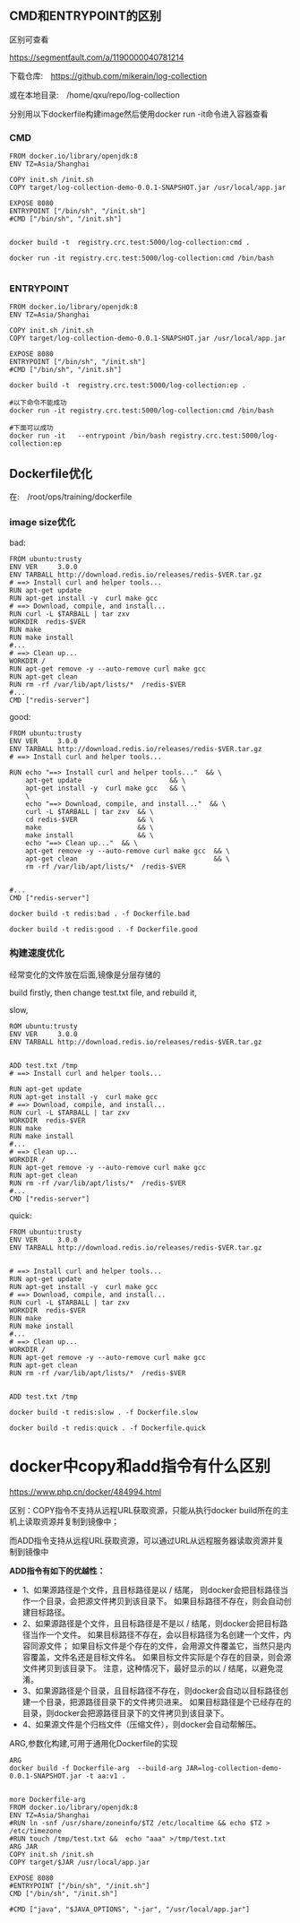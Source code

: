 ## CMD和ENTRYPOINT的区别

区别可查看

https://segmentfault.com/a/1190000040781214



下载仓库:　https://github.com/mikerain/log-collection

或在本地目录:　/home/qxu/repo/log-collection

分别用以下dockerfile构建image然后使用docker run -it命令进入容器查看



### CMD

```
FROM docker.io/library/openjdk:8
ENV TZ=Asia/Shanghai

COPY init.sh /init.sh 
COPY target/log-collection-demo-0.0.1-SNAPSHOT.jar /usr/local/app.jar

EXPOSE 8080
ENTRYPOINT ["/bin/sh", "/init.sh"]
#CMD ["/bin/sh", "/init.sh"]


```

```
docker build -t  registry.crc.test:5000/log-collection:cmd .

docker run -it registry.crc.test:5000/log-collection:cmd /bin/bash


```





### ENTRYPOINT

```
FROM docker.io/library/openjdk:8
ENV TZ=Asia/Shanghai

COPY init.sh /init.sh 
COPY target/log-collection-demo-0.0.1-SNAPSHOT.jar /usr/local/app.jar

EXPOSE 8080
ENTRYPOINT ["/bin/sh", "/init.sh"]
#CMD ["/bin/sh", "/init.sh"]
```



```
docker build -t  registry.crc.test:5000/log-collection:ep .

#以下命令不能成功
docker run -it registry.crc.test:5000/log-collection:cmd /bin/bash

#下面可以成功
docker run -it   --entrypoint /bin/bash registry.crc.test:5000/log-collection:ep 
```



## Dockerfile优化

在:　/root/ops/training/dockerfile

### image size优化



bad:

```
FROM ubuntu:trusty
ENV VER     3.0.0
ENV TARBALL http://download.redis.io/releases/redis-$VER.tar.gz
# ==> Install curl and helper tools...
RUN apt-get update
RUN apt-get install -y  curl make gcc
# ==> Download, compile, and install...
RUN curl -L $TARBALL | tar zxv
WORKDIR  redis-$VER
RUN make
RUN make install
#...
# ==> Clean up...
WORKDIR /
RUN apt-get remove -y --auto-remove curl make gcc
RUN apt-get clean
RUN rm -rf /var/lib/apt/lists/*  /redis-$VER
#...
CMD ["redis-server"]

```



good:

```
FROM ubuntu:trusty
ENV VER     3.0.0
ENV TARBALL http://download.redis.io/releases/redis-$VER.tar.gz
# ==> Install curl and helper tools...

RUN echo "==> Install curl and helper tools..."  && \
    apt-get update                      && \
    apt-get install -y  curl make gcc   && \
    \
    echo "==> Download, compile, and install..."  && \
    curl -L $TARBALL | tar zxv  && \
    cd redis-$VER               && \
    make                        && \
    make install                && \
    echo "==> Clean up..."  && \
    apt-get remove -y --auto-remove curl make gcc  && \
    apt-get clean                                  && \
    rm -rf /var/lib/apt/lists/*  /redis-$VER


#...
CMD ["redis-server"]

```



```
docker build -t redis:bad . -f Dockerfile.bad 

docker build -t redis:good . -f Dockerfile.good
```



### 构建速度优化

经常变化的文件放在后面,镜像是分层存储的

build firstly, then change test.txt file, and rebuild it, 

slow, 

```
ROM ubuntu:trusty
ENV VER     3.0.0
ENV TARBALL http://download.redis.io/releases/redis-$VER.tar.gz


ADD test.txt /tmp
# ==> Install curl and helper tools...

RUN apt-get update
RUN apt-get install -y  curl make gcc
# ==> Download, compile, and install...
RUN curl -L $TARBALL | tar zxv
WORKDIR  redis-$VER
RUN make
RUN make install
#...
# ==> Clean up...
WORKDIR /
RUN apt-get remove -y --auto-remove curl make gcc
RUN apt-get clean
RUN rm -rf /var/lib/apt/lists/*  /redis-$VER
#...
CMD ["redis-server"]

```



quick:

```
FROM ubuntu:trusty
ENV VER     3.0.0
ENV TARBALL http://download.redis.io/releases/redis-$VER.tar.gz


# ==> Install curl and helper tools...
RUN apt-get update
RUN apt-get install -y  curl make gcc
# ==> Download, compile, and install...
RUN curl -L $TARBALL | tar zxv
WORKDIR  redis-$VER
RUN make
RUN make install
#...
# ==> Clean up...
WORKDIR /
RUN apt-get remove -y --auto-remove curl make gcc
RUN apt-get clean
RUN rm -rf /var/lib/apt/lists/*  /redis-$VER


ADD test.txt /tmp

```





```
docker build -t redis:slow . -f Dockerfile.slow 

docker build -t redis:quick . -f Dockerfile.quick
```





# docker中copy和add指令有什么区别

https://www.php.cn/docker/484994.html

区别：COPY指令不支持从远程URL获取资源，只能从执行docker build所在的主机上读取资源并复制到镜像中；

而ADD指令支持从远程URL获取资源，可以通过URL从远程服务器读取资源并复制到镜像中





**ADD指令有如下的优越性：**

- 1、如果源路径是个文件，且目标路径是以 / 结尾， 则docker会把目标路径当作一个目录，会把源文件拷贝到该目录下。
  如果目标路径不存在，则会自动创建目标路径。
- 2、如果源路径是个文件，且目标路径是不是以 / 结尾，则docker会把目标路径当作一个文件。
  如果目标路径不存在，会以目标路径为名创建一个文件，内容同源文件；
  如果目标文件是个存在的文件，会用源文件覆盖它，当然只是内容覆盖，文件名还是目标文件名。
  如果目标文件实际是个存在的目录，则会源文件拷贝到该目录下。 注意，这种情况下，最好显示的以 / 结尾，以避免混淆。
- 3、如果源路径是个目录，且目标路径不存在，则docker会自动以目标路径创建一个目录，把源路径目录下的文件拷贝进来。
  如果目标路径是个已经存在的目录，则docker会把源路径目录下的文件拷贝到该目录下。
- 4、如果源文件是个归档文件（压缩文件），则docker会自动帮解压。





ARG,参数化构建,可用于通用化Dockerfile的实现

```
ARG
docker build -f Dockerfile-arg  --build-arg JAR=log-collection-demo-0.0.1-SNAPSHOT.jar -t aa:v1 .


more Dockerfile-arg 
FROM docker.io/library/openjdk:8
ENV TZ=Asia/Shanghai
#RUN ln -snf /usr/share/zoneinfo/$TZ /etc/localtime && echo $TZ > /etc/timezone
#RUN touch /tmp/test.txt &&  echo "aaa" >/tmp/test.txt
ARG JAR
COPY init.sh /init.sh 
COPY target/$JAR /usr/local/app.jar

EXPOSE 8080
#ENTRYPOINT ["/bin/sh", "/init.sh"]
CMD ["/bin/sh", "/init.sh"]

#CMD ["java", "$JAVA_OPTIONS", "-jar", "/usr/local/app.jar"]

```

